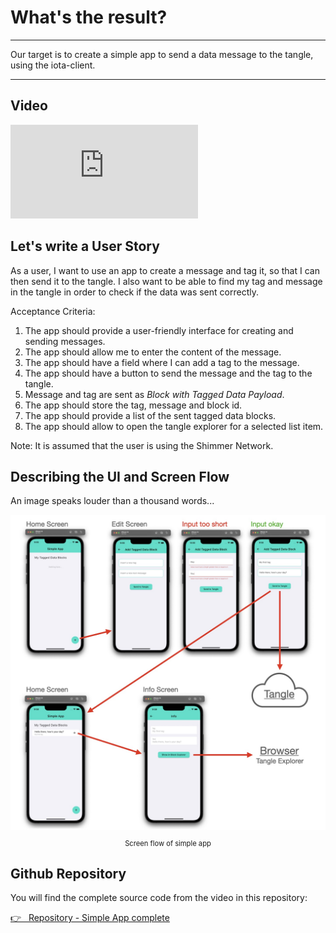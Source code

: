 # What's the result?

---

Our target is to create a simple app to send a data message to the tangle, using the iota-client.

---

## Video

<iframe 
    class="video"  
    src="https://www.youtube.com/embed/9irdEV_v4_A" 
    title="ADOPTION can start NOW - Building a SIMPLE APP for SHIMMER" 
    frameborder="0" 
    allow="accelerometer; autoplay; clipboard-write; encrypted-media; gyroscope; picture-in-picture; web-share" 
    allowfullscreen>
</iframe>

## Let's write a User Story

As a user, I want to use an app to create a message and tag it, so that I can then send it to the tangle. I also want to be able to find my tag and message in the tangle in order to check if the data was sent correctly.

Acceptance Criteria:

1. The app should provide a user-friendly interface for creating and sending messages.
2. The app should allow me to enter the content of the message.
3. The app should have a field where I can add a tag to the message.
4. The app should have a button to send the message and the tag to the tangle.
5. Message and tag are sent as _Block with Tagged Data Payload_.
6. The app should store the tag, message and block id.
7. The app should provide a list of the sent tagged data blocks.
8. The app should allow to open the tangle explorer for a selected list item.

Note: It is assumed that the user is using the Shimmer Network.

## Describing the UI and Screen Flow

An image speaks louder than a thousand words...

<figure style="margin:0;"><img src="../assets/simple-app.jpg" alt="Screen Flow"><figcaption style="font-size: 0.8em;text-align:center;"><p>Screen flow of simple app</p></figcaption></figure>

## Github Repository

You will find the complete source code from the video in this repository:

<a href="https://github.com/iota-for-flutter/simple_app_complete" target="_blank">👉 &nbsp; Repository - Simple App complete</a>
